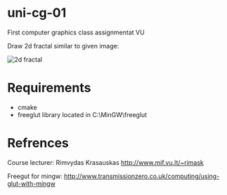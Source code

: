 uni-cg-01
=========

First computer graphics class assignmentat VU

Draw 2d fractal similar to given image:

![2d fractal](http://uosis.mif.vu.lt/~rimask/old/fractals/53.png)

Requirements
=========

* cmake
* freeglut library located in C:\MinGW\freeglut

Refrences
=========

Course lecturer: Rimvydas Krasauskas http://www.mif.vu.lt/~rimask

Freegut for mingw: http://www.transmissionzero.co.uk/computing/using-glut-with-mingw
